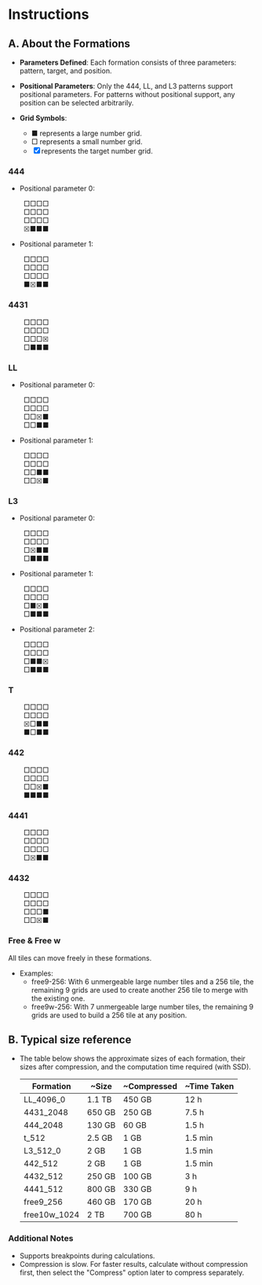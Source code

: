 # Instructions


## A. About the Formations

* **Parameters Defined**: Each formation consists of three parameters: pattern, target, and position.

* **Positional Parameters**: Only the 444, LL, and L3 patterns support positional parameters. For patterns without positional support, any position can be selected arbitrarily.

* **Grid Symbols**:
    - ■ represents a large number grid.
    - □ represents a small number grid.
    - ☒ represents the target number grid.

### 444

* Positional parameter 0:  

        □□□□  
        □□□□  
        □□□□  
        ☒■■■  

* Positional parameter 1:  

        □□□□  
        □□□□  
        □□□□  
        ■☒■■  

### 4431

        □□□□  
        □□□□  
        □□□☒  
        □■■■  

### LL

* Positional parameter 0:  

        □□□□  
        □□□□  
        □□☒■  
        □□■■

* Positional parameter 1:  

        □□□□  
        □□□□  
        □□■■  
        □□☒■

### L3

* Positional parameter 0:  

        □□□□  
        □□□□  
        □☒■■  
        □■■■  

* Positional parameter 1:  

        □□□□  
        □□□□  
        □■☒■  
        □■■■  

* Positional parameter 2:  

        □□□□  
        □□□□  
        □■■☒  
        □■■■  

### T

        □□□□  
        □□□□  
        ☒□■■  
        ■□■■  

### 442

        □□□□  
        □□□□  
        □□☒■  
        ■■■■  

### 4441

        □□□□  
        □□□□  
        □□□□  
        □☒■■  

### 4432

        □□□□  
        □□□□  
        □□□■   
        □□☒■  

### Free & Free w

All tiles can move freely in these formations.

* Examples:
    - free9-256: With 6 unmergeable large number tiles and a 256 tile, the remaining 9 grids are used to create another 256 tile to merge with the existing one.
    - free9w-256: With 7 unmergeable large number tiles, the remaining 9 grids are used to build a 256 tile at any position.

## B. Typical size reference

 - The table below shows the approximate sizes of each formation, their sizes after compression, and the computation time required (with SSD).
    
    | Formation    | ~Size  | ~Compressed | ~Time Taken |
    |--------------|--------|-------------|-------------|
    | LL_4096_0    | 1.1 TB | 450 GB      | 12 h        |
    | 4431_2048    | 650 GB | 250 GB      | 7.5 h       |
    | 444_2048     | 130 GB | 60 GB       | 1.5 h       |
    | t_512        | 2.5 GB | 1 GB        | 1.5 min     |
    | L3_512_0     | 2 GB   | 1 GB        | 1.5 min     |
    | 442_512      | 2 GB   | 1 GB        | 1.5 min     |
    | 4432_512     | 250 GB | 100 GB      | 3 h         |
    | 4441_512     | 800 GB | 330 GB      | 9 h         |
    | free9_256    | 460 GB | 170 GB      | 20 h        | - 
    | free10w_1024 | 2 TB   | 700 GB      | 80 h        |

### Additional Notes

* Supports breakpoints during calculations.
* Compression is slow. For faster results, calculate without compression first, then select the "Compress" option later to compress separately.
